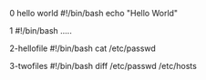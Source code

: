 0 hello world 
#!/bin/bash
 echo "Hello World"

1
#!/bin/bash
.....

2-hellofile
#!/bin/bash
cat  /etc/passwd

3-twofiles
#!/bin/bash
diff  /etc/passwd   /etc/hosts
